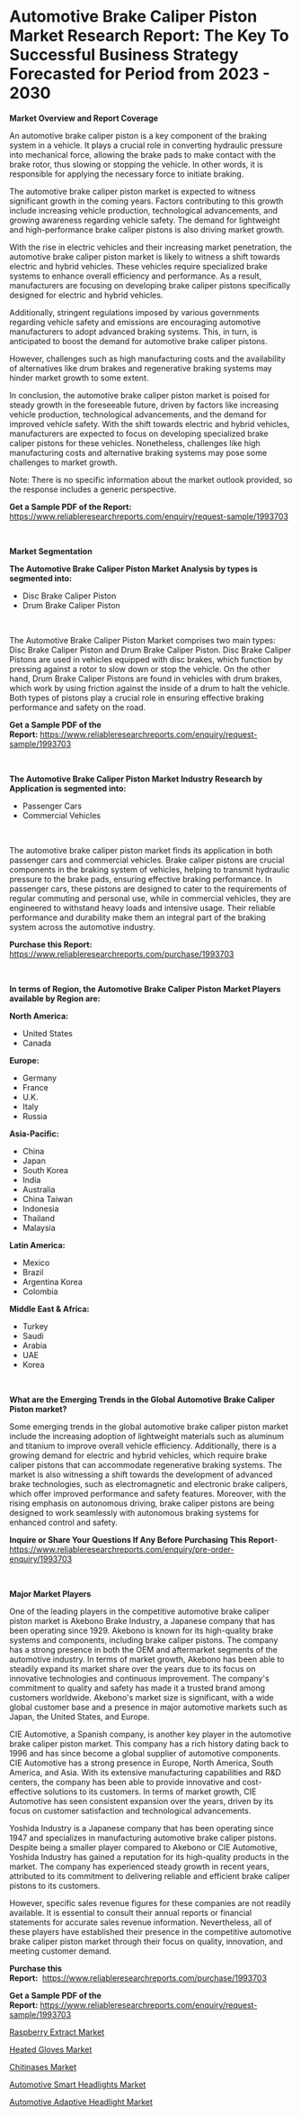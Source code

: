 <p><h1>Automotive Brake Caliper Piston Market Research Report: The Key To Successful Business Strategy Forecasted for Period from 2023 - 2030</h1></p><p><strong>Market Overview and Report Coverage</strong></p>
<p><p>An automotive brake caliper piston is a key component of the braking system in a vehicle. It plays a crucial role in converting hydraulic pressure into mechanical force, allowing the brake pads to make contact with the brake rotor, thus slowing or stopping the vehicle. In other words, it is responsible for applying the necessary force to initiate braking.</p><p>The automotive brake caliper piston market is expected to witness significant growth in the coming years. Factors contributing to this growth include increasing vehicle production, technological advancements, and growing awareness regarding vehicle safety. The demand for lightweight and high-performance brake caliper pistons is also driving market growth.</p><p>With the rise in electric vehicles and their increasing market penetration, the automotive brake caliper piston market is likely to witness a shift towards electric and hybrid vehicles. These vehicles require specialized brake systems to enhance overall efficiency and performance. As a result, manufacturers are focusing on developing brake caliper pistons specifically designed for electric and hybrid vehicles.</p><p>Additionally, stringent regulations imposed by various governments regarding vehicle safety and emissions are encouraging automotive manufacturers to adopt advanced braking systems. This, in turn, is anticipated to boost the demand for automotive brake caliper pistons.</p><p>However, challenges such as high manufacturing costs and the availability of alternatives like drum brakes and regenerative braking systems may hinder market growth to some extent.</p><p>In conclusion, the automotive brake caliper piston market is poised for steady growth in the foreseeable future, driven by factors like increasing vehicle production, technological advancements, and the demand for improved vehicle safety. With the shift towards electric and hybrid vehicles, manufacturers are expected to focus on developing specialized brake caliper pistons for these vehicles. Nonetheless, challenges like high manufacturing costs and alternative braking systems may pose some challenges to market growth.</p><p>Note: There is no specific information about the market outlook provided, so the response includes a generic perspective.</p></p>
<p><strong>Get a Sample PDF of the Report:</strong> <a href="https://www.reliableresearchreports.com/enquiry/request-sample/1993703">https://www.reliableresearchreports.com/enquiry/request-sample/1993703</a></p>
<p>&nbsp;</p>
<p><strong>Market Segmentation</strong></p>
<p><strong>The Automotive Brake Caliper Piston Market Analysis by types is segmented into:</strong></p>
<p><ul><li>Disc Brake Caliper Piston</li><li>Drum Brake Caliper Piston</li></ul></p>
<p>&nbsp;</p>
<p><p>The Automotive Brake Caliper Piston Market comprises two main types: Disc Brake Caliper Piston and Drum Brake Caliper Piston. Disc Brake Caliper Pistons are used in vehicles equipped with disc brakes, which function by pressing against a rotor to slow down or stop the vehicle. On the other hand, Drum Brake Caliper Pistons are found in vehicles with drum brakes, which work by using friction against the inside of a drum to halt the vehicle. Both types of pistons play a crucial role in ensuring effective braking performance and safety on the road.</p></p>
<p><strong>Get a Sample PDF of the Report:</strong>&nbsp;<a href="https://www.reliableresearchreports.com/enquiry/request-sample/1993703">https://www.reliableresearchreports.com/enquiry/request-sample/1993703</a></p>
<p>&nbsp;</p>
<p><strong>The Automotive Brake Caliper Piston Market Industry Research by Application is segmented into:</strong></p>
<p><ul><li>Passenger Cars</li><li>Commercial Vehicles</li></ul></p>
<p>&nbsp;</p>
<p><p>The automotive brake caliper piston market finds its application in both passenger cars and commercial vehicles. Brake caliper pistons are crucial components in the braking system of vehicles, helping to transmit hydraulic pressure to the brake pads, ensuring effective braking performance. In passenger cars, these pistons are designed to cater to the requirements of regular commuting and personal use, while in commercial vehicles, they are engineered to withstand heavy loads and intensive usage. Their reliable performance and durability make them an integral part of the braking system across the automotive industry.</p></p>
<p><strong>Purchase this Report:</strong>&nbsp; <a href="https://www.reliableresearchreports.com/purchase/1993703">https://www.reliableresearchreports.com/purchase/1993703</a></p>
<p>&nbsp;</p>
<p><strong>In terms of Region, the Automotive Brake Caliper Piston Market Players available by Region are:</strong></p>
<p>
    <p> <strong> North America: </strong>
        <ul>
            <li>United States</li>
            <li>Canada</li>
        </ul>
        </p> 
    <p> <strong> Europe: </strong>
        <ul>
            <li>Germany</li>
            <li>France</li>
            <li>U.K.</li>
            <li>Italy</li>
            <li>Russia</li>
        </ul>
        </p> 
    <p> <strong> Asia-Pacific: </strong>
        <ul>
            <li>China</li>
            <li>Japan</li>
            <li>South Korea</li>
            <li>India</li>
            <li>Australia</li>
            <li>China Taiwan</li>
            <li>Indonesia</li>
            <li>Thailand</li>
            <li>Malaysia</li>
        </ul>
        </p> 
    <p> <strong> Latin America: </strong>
        <ul>
            <li>Mexico</li>
            <li>Brazil</li>
            <li>Argentina Korea</li>
            <li>Colombia</li>
        </ul>
        </p> 
    <p> <strong> Middle East & Africa: </strong>
        <ul>
            <li>Turkey</li>
            <li>Saudi</li>
            <li>Arabia</li>
            <li>UAE</li>
            <li>Korea</li>
        </ul>
    </p>
    </p>
<p>&nbsp;</p>
<p><strong>What are the Emerging Trends in the Global Automotive Brake Caliper Piston market?</strong></p>
<p><p>Some emerging trends in the global automotive brake caliper piston market include the increasing adoption of lightweight materials such as aluminum and titanium to improve overall vehicle efficiency. Additionally, there is a growing demand for electric and hybrid vehicles, which require brake caliper pistons that can accommodate regenerative braking systems. The market is also witnessing a shift towards the development of advanced brake technologies, such as electromagnetic and electronic brake calipers, which offer improved performance and safety features. Moreover, with the rising emphasis on autonomous driving, brake caliper pistons are being designed to work seamlessly with autonomous braking systems for enhanced control and safety.</p></p>
<p><strong>Inquire or Share Your Questions If Any Before Purchasing This Report</strong>- <a href="https://www.reliableresearchreports.com/enquiry/pre-order-enquiry/1993703">https://www.reliableresearchreports.com/enquiry/pre-order-enquiry/1993703</a></p>
<p>&nbsp;</p>
<p><strong>Major Market Players</strong></p>
<p><p>One of the leading players in the competitive automotive brake caliper piston market is Akebono Brake Industry, a Japanese company that has been operating since 1929. Akebono is known for its high-quality brake systems and components, including brake caliper pistons. The company has a strong presence in both the OEM and aftermarket segments of the automotive industry. In terms of market growth, Akebono has been able to steadily expand its market share over the years due to its focus on innovative technologies and continuous improvement. The company's commitment to quality and safety has made it a trusted brand among customers worldwide. Akebono's market size is significant, with a wide global customer base and a presence in major automotive markets such as Japan, the United States, and Europe.</p><p>CIE Automotive, a Spanish company, is another key player in the automotive brake caliper piston market. This company has a rich history dating back to 1996 and has since become a global supplier of automotive components. CIE Automotive has a strong presence in Europe, North America, South America, and Asia. With its extensive manufacturing capabilities and R&D centers, the company has been able to provide innovative and cost-effective solutions to its customers. In terms of market growth, CIE Automotive has seen consistent expansion over the years, driven by its focus on customer satisfaction and technological advancements.</p><p>Yoshida Industry is a Japanese company that has been operating since 1947 and specializes in manufacturing automotive brake caliper pistons. Despite being a smaller player compared to Akebono or CIE Automotive, Yoshida Industry has gained a reputation for its high-quality products in the market. The company has experienced steady growth in recent years, attributed to its commitment to delivering reliable and efficient brake caliper pistons to its customers.</p><p>However, specific sales revenue figures for these companies are not readily available. It is essential to consult their annual reports or financial statements for accurate sales revenue information. Nevertheless, all of these players have established their presence in the competitive automotive brake caliper piston market through their focus on quality, innovation, and meeting customer demand.</p></p>
<p><strong>Purchase this Report:</strong>&nbsp;&nbsp;<a href="https://www.reliableresearchreports.com/purchase/1993703">https://www.reliableresearchreports.com/purchase/1993703</a></p>
<p></p>
<p><strong>Get a Sample PDF of the Report:</strong>&nbsp;<a href="https://www.reliableresearchreports.com/enquiry/request-sample/1993703">https://www.reliableresearchreports.com/enquiry/request-sample/1993703</a></p>
<p><p><a href="https://medium.com/@jalenmurphy48/raspberry-extract-market-size-market-outlook-and-market-forecast-2023-to-2030-8960e104bf5c">Raspberry Extract Market</a></p><p><a href="https://www.linkedin.com/pulse/heated-gloves-market-size-2023-2030-global-industrial-uitbe/">Heated Gloves Market</a></p><p><a href="https://medium.com/@hunterwyman1984/chitinases-market-insight-market-trends-growth-forecasted-from-2023-to-2030-188c5a13f3e1">Chitinases Market</a></p><p><a href="https://github.com/dringals/Market-Research-Report-List-1/blob/main/automotive-smart-headlights-market.md">Automotive Smart Headlights Market</a></p><p><a href="https://github.com/Paul14Anderson63/Market-Research-Report-List-1/blob/main/automotive-adaptive-headlight-market.md">Automotive Adaptive Headlight Market</a></p></p>